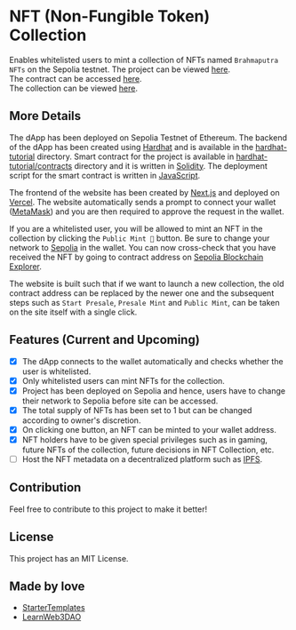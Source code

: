 # NFT (Non-Fungible Token) Collection

Enables whitelisted users to mint a collection of NFTs named `Brahmaputra NFTs` on the Sepolia testnet. 
The project can be viewed [here](https://nft-collection-swart-two.vercel.app/). <br />
The contract can be accessed [here](https://sepolia.etherscan.io/address/0xE68EFffB7caD10C0AdD9522055c4c9F2ee0e2393). <br />
The collection can be viewed [here](https://sepolia.etherscan.io/token/0xe68efffb7cad10c0add9522055c4c9f2ee0e2393).

## More Details

The dApp has been deployed on Sepolia Testnet of Ethereum. The backend of the dApp has been created using [Hardhat](https://hardhat.org/) and is available in the [hardhat-tutorial](https://github.com/Tanmay-Bhatnagar-03/NFT-Collection/tree/main/hardhat-tutorial) directory. Smart contract for the project is available in [hardhat-tutorial/contracts](https://github.com/Tanmay-Bhatnagar-03/NFT-Collection/tree/main/hardhat-tutorial/contracts) directory and it is written in [Solidity](https://soliditylang.org/). The deployment script for the smart contract is written in [JavaScript](https://developer.mozilla.org/en-US/docs/Web/javascript). <br />

The frontend of the website has been created by [Next.js](https://nextjs.org/) and deployed on [Vercel](https://vercel.com/). The website automatically sends a prompt to connect your wallet ([MetaMask](https://metamask.io/)) and you are then required to approve the request in the wallet.<br />

If you are a whitelisted user, you will be allowed to mint an NFT in the collection by clicking the `Public Mint 🚀` button. Be sure to change your network to [Sepolia](https://sepolia.dev/) in the wallet. You can now cross-check that you have received the NFT by going to contract address on [Sepolia Blockchain Explorer](https://sepolia.etherscan.io/address/0xE68EFffB7caD10C0AdD9522055c4c9F2ee0e2393).<br />

The website is built such that if we want to launch a new collection, the old contract address can be replaced by the newer one and the subsequent steps such as `Start Presale`, `Presale Mint` and `Public Mint`, can be taken on the site itself with a single click. 

## Features (Current and Upcoming)

- [x] The dApp connects to the wallet automatically and checks whether the user is whitelisted.
- [x] Only whitelisted users can mint NFTs for the collection.
- [x] Project has been deployed on Sepolia and hence, users have to change their network to Sepolia before site can be accessed.
- [x] The total supply of NFTs has been set to 1 but can be changed according to owner's discretion.
- [x] On clicking one button, an NFT can be minted to your wallet address.
- [x] NFT holders have to be given special privileges such as in gaming, future NFTs of the collection, future decisions in NFT Collection, etc.
- [ ] Host the NFT metadata on a decentralized platform such as [IPFS](https://ipfs.tech/).

## Contribution

Feel free to contribute to this project to make it better!

## License

This project has an MIT License.

## Made by love

- [StarterTemplates](https://twitter.com/startertemp)
- [LearnWeb3DAO](https://learnweb3.io)
